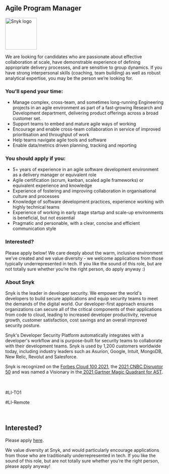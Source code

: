 Agile Program Manager
---

<img src="https://res.cloudinary.com/snyk/image/upload/v1537345894/press-kit/brand/logo-black.png" width="100" alt="Snyk logo" />

<p><span style="font-weight: 400;">We are looking for candidates who are passionate about effective collaboration at scale, have demonstrable experience of defining appropriate delivery processes, and are sensitive to group dynamics. If you have strong interpersonal skills (coaching, team building) as well as robust analytical expertise, you may be the person we’re looking for.</span></p>
<h3>You’ll spend your time:</h3>
<ul>
<li><span style="font-weight: 400;">Manage complex, cross-team, and sometimes long-running Engineering projects in an agile environment as part of a fast-growing Research and Development department, delivering product offerings across a broad customer set.</span></li>
<li><span style="font-weight: 400;">Support teams to embed and mature agile ways of working&nbsp;</span></li>
<li><span style="font-weight: 400;">Encourage and enable cross-team collaboration in service of improved prioritisation and throughput of work&nbsp;</span></li>
<li><span style="font-weight: 400;">Help teams navigate agile tools and software&nbsp;</span></li>
<li><span style="font-weight: 400;">Enable data/metrics driven planning, tracking and reporting&nbsp;</span></li>
</ul>
<h3><strong>You should apply if you:</strong></h3>
<ul>
<li><span style="font-weight: 400;">5+ years of experience in an agile software development environment as a delivery manager or equivalent role</span></li>
<li><span style="font-weight: 400;">Agile certification (scrum, kanban, scaled agile frameworks) or equivalent experience and knowledge&nbsp;</span></li>
<li><span style="font-weight: 400;">Experience of fostering and improving collaboration in organisational culture and processes</span></li>
<li><span style="font-weight: 400;">Knowledge of software development practices, experience working with highly technical teams</span></li>
<li><span style="font-weight: 400;">Experience of working in early stage startup and scale-up environments is beneficial, but not essential&nbsp;</span></li>
<li><span style="font-weight: 400;">Pragmatic and personable, with a clear, concise and efficient communication style</span></li>
</ul>
<h3><strong>Interested?</strong></h3>
<p><span style="font-weight: 400;">Please apply below! We care deeply about the warm, inclusive environment we’ve created and we value diversity - we welcome applications from those typically underrepresented in tech. If you like the sound of this role, but are not totally sure whether you’re the right person, do apply anyway :)</span></p>
<h3><strong>About Snyk</strong></h3>
<p><span style="font-weight: 400;">Snyk is the leader in developer security. We empower the world's developers to build secure applications and equip security teams to meet the demands of the digital world. Our developer-first approach ensures organizations can secure all of the critical components of their applications from code to cloud, leading to increased developer productivity, revenue growth, customer satisfaction, cost savings and an overall improved security posture.&nbsp;</span></p>
<p><span style="font-weight: 400;">Snyk's Developer Security Platform automatically integrates with a developer's workflow and is purpose-built for security teams to collaborate with their development teams. Snyk is used by 1,200 customers worldwide today, including industry leaders such as Asurion, Google, Intuit, MongoDB, New Relic, Revolut and Salesforce.</span></p>
<p><span style="font-weight: 400;">Snyk is recognized on the <a href="https://www.forbes.com/cloud100/#6f24b5ba5f94">Forbes Cloud 100 2021</a>, the <a href="https://www.cnbc.com/2021/05/25/these-are-the-2021-cnbc-disruptor-50-companies.html">2021 CNBC Disruptor 50</a> and was named a Visionary in the<a href="https://snyk.io/blog/snyk-visionary-2021-gartner-magic-quadrant-for-ast/"> 2021 Gartner Magic Quadrant for AST</a>.<br><br><br></span></p>
<p>#LI-TO1</p>
<p>#LI-Remote</p>
<p><span style="font-weight: 400;">&nbsp;</span></p>

Interested?
---

Please apply [here](https://boards.greenhouse.io/snyk/jobs/5561923002#app).

We value diversity at Snyk, and would particularly encourage applications from those who are traditionally underrepresented in tech.
If you like the sound of this role, but are not totally sure whether you’re the right person, please apply anyway!
